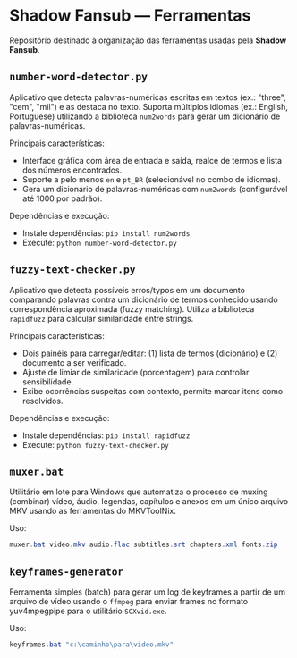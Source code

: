 # Shadow Fansub — Ferramentas

Repositório destinado à organização das ferramentas usadas pela **Shadow Fansub**.

## `number-word-detector.py`

Aplicativo que detecta palavras-numéricas escritas em textos (ex.: "three", "cem", "mil") e as destaca no texto. Suporta múltiplos idiomas (ex.: English, Portuguese) utilizando a biblioteca `num2words` para gerar um dicionário de palavras-numéricas.

Principais características:

- Interface gráfica com área de entrada e saída, realce de termos e lista dos números encontrados.
- Suporte a pelo menos `en` e `pt_BR` (selecionável no combo de idiomas).
- Gera um dicionário de palavras-numéricas com `num2words` (configurável até 1000 por padrão).

Dependências e execução:

- Instale dependências: `pip install num2words`
- Execute: `python number-word-detector.py`

## `fuzzy-text-checker.py`

Aplicativo que detecta possíveis erros/typos em um documento comparando palavras contra um dicionário de termos conhecido usando correspondência aproximada (fuzzy matching). Utiliza a biblioteca `rapidfuzz` para calcular similaridade entre strings.

Principais características:

- Dois painéis para carregar/editar: (1) lista de termos (dicionário) e (2) documento a ser verificado.
- Ajuste de limiar de similaridade (porcentagem) para controlar sensibilidade.
- Exibe ocorrências suspeitas com contexto, permite marcar itens como resolvidos.

Dependências e execução:

- Instale dependências: `pip install rapidfuzz`
- Execute: `python fuzzy-text-checker.py`

## `muxer.bat`

Utilitário em lote para Windows que automatiza o processo de muxing (combinar) vídeo, áudio, legendas, capítulos e anexos em um único arquivo MKV usando as ferramentas do MKVToolNix.

Uso:

```powershell
muxer.bat video.mkv audio.flac subtitles.srt chapters.xml fonts.zip
```

## `keyframes-generator`

Ferramenta simples (batch) para gerar um log de keyframes a partir de um arquivo de vídeo usando o `ffmpeg` para enviar frames no formato yuv4mpegpipe para o utilitário `SCXvid.exe`.

Uso:

```powershell
keyframes.bat "c:\caminho\para\video.mkv"
```


